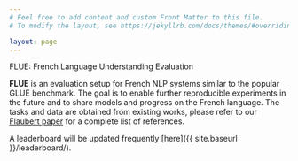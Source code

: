 ```yaml
---
# Feel free to add content and custom Front Matter to this file.
# To modify the layout, see https://jekyllrb.com/docs/themes/#overriding-theme-defaults

layout: page
---
```

FLUE: French Language Understanding Evaluation

**FLUE** is an evaluation setup for French NLP systems similar to the popular GLUE benchmark. The goal is to enable further reproducible experiments in the future and to share models and progress on the French language. The tasks and data are obtained from existing works, please refer to our [Flaubert paper](https://arxiv.org/abs/1912.05372) for a complete list of references.

A leaderboard will be updated frequently [here]({{ site.baseurl }}/leaderboard/).





